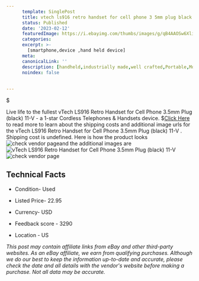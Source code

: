 ```yaml
---
      template: SinglePost
      title: vtech ls916 retro handset for cell phone 3 5mm plug black 11 v 
      status: Published
      date: '2023-02-12'
      featuredImage: https://i.ebayimg.com/thumbs/images/g/qB4AAOSw6Xli7-ir/s-l225.jpg
      categories: 
      excerpt: >-
        [smartphone,device ,hand held device]
      meta:
      canonicalLink: ''
      description: [handheld,industrially made,well crafted,Portable,Mobile,Compact,Convenient,Lightweight,Maneuverable,Man-portable,Miniature,Carriable,Hand-held,Light,Holdable,Transportable,Mobile device,Pocket-sized,On-the-go,Wireless,Cordless,Compact size,Convenient size, smartphone,device ,hand held device]
      noindex: false
      
        
---
```

$

Live life to the fullest vTech LS916 Retro Handset for Cell Phone 3.5mm Plug (black) 11-V  - a 1-star Cordless Telephones & Handsets device.
$[Click Here](https://www.ebay.com/itm/255665898066?hash=item3b86e00252%3Ag%3AqB4AAOSw6Xli7-ir&mkevt=1&mkcid=1&mkrid=711-53200-19255-0&campid=%253CePNCampaignId%253E&customid=%253CreferenceId%253E&toolid=10049) to read more to learn about the shipping costs and additional image urls for the vTech LS916 Retro Handset for Cell Phone 3.5mm Plug (black) 11-V . Shipping cost is undefined. Here is how the product looks ![check vendor page](https://i.ebayimg.com/thumbs/images/g/qB4AAOSw6Xli7-ir/s-l225.jpg)and the additional images are![vTech LS916 Retro Handset for Cell Phone 3.5mm Plug (black) 11-V ](https://i.ebayimg.com/images/g/qB4AAOSw6Xli7-ir/s-l1600.jpg)![check vendor page](https://origin-galleryplus.ebayimg.com/ws/web/255665898066_2_0_1/225x225.jpg)



 ## Technical Facts 



     
      

 - Condition- Used 


      

 - Listed Price- 22.95 


      

 - Currency- USD 


      

 - Feedback score - 3290 


      

 - Location - US 


      
      

 *_This post may contain affiliate links from eBay and other third-party websites. As an eBay affiliate, we earn from qualifying purchases. Although we do our best to keep the information up-to-date and accurate, please check the date and all details with the vendor's website before making a purchase. Not all data may be accurate._*






